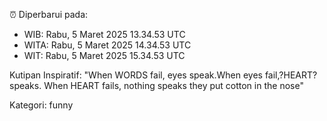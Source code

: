 ⏰ Diperbarui pada:
- WIB: Rabu, 5 Maret 2025 13.34.53 UTC
- WITA: Rabu, 5 Maret 2025 14.34.53 UTC
- WIT: Rabu, 5 Maret 2025 15.34.53 UTC

Kutipan Inspiratif:
"When WORDS fail, eyes speak.When eyes fail,?HEART? speaks. When HEART fails, nothing speaks they put cotton in the nose"


Kategori: funny

